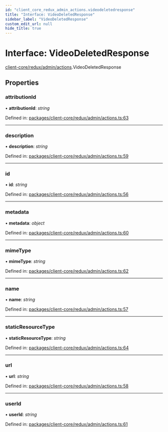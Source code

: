 ```yaml
---
id: "client_core_redux_admin_actions.videodeletedresponse"
title: "Interface: VideoDeletedResponse"
sidebar_label: "VideoDeletedResponse"
custom_edit_url: null
hide_title: true
---
```


# Interface: VideoDeletedResponse

[client-core/redux/admin/actions](../modules/client_core_redux_admin_actions.md).VideoDeletedResponse

## Properties

### attributionId

• **attributionId**: *string*

Defined in: [packages/client-core/redux/admin/actions.ts:63](https://github.com/xr3ngine/xr3ngine/blob/5a0f83ed8/packages/client-core/redux/admin/actions.ts#L63)

___

### description

• **description**: *string*

Defined in: [packages/client-core/redux/admin/actions.ts:59](https://github.com/xr3ngine/xr3ngine/blob/5a0f83ed8/packages/client-core/redux/admin/actions.ts#L59)

___

### id

• **id**: *string*

Defined in: [packages/client-core/redux/admin/actions.ts:56](https://github.com/xr3ngine/xr3ngine/blob/5a0f83ed8/packages/client-core/redux/admin/actions.ts#L56)

___

### metadata

• **metadata**: *object*

Defined in: [packages/client-core/redux/admin/actions.ts:60](https://github.com/xr3ngine/xr3ngine/blob/5a0f83ed8/packages/client-core/redux/admin/actions.ts#L60)

___

### mimeType

• **mimeType**: *string*

Defined in: [packages/client-core/redux/admin/actions.ts:62](https://github.com/xr3ngine/xr3ngine/blob/5a0f83ed8/packages/client-core/redux/admin/actions.ts#L62)

___

### name

• **name**: *string*

Defined in: [packages/client-core/redux/admin/actions.ts:57](https://github.com/xr3ngine/xr3ngine/blob/5a0f83ed8/packages/client-core/redux/admin/actions.ts#L57)

___

### staticResourceType

• **staticResourceType**: *string*

Defined in: [packages/client-core/redux/admin/actions.ts:64](https://github.com/xr3ngine/xr3ngine/blob/5a0f83ed8/packages/client-core/redux/admin/actions.ts#L64)

___

### url

• **url**: *string*

Defined in: [packages/client-core/redux/admin/actions.ts:58](https://github.com/xr3ngine/xr3ngine/blob/5a0f83ed8/packages/client-core/redux/admin/actions.ts#L58)

___

### userId

• **userId**: *string*

Defined in: [packages/client-core/redux/admin/actions.ts:61](https://github.com/xr3ngine/xr3ngine/blob/5a0f83ed8/packages/client-core/redux/admin/actions.ts#L61)
